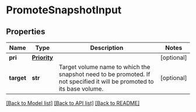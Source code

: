 # PromoteSnapshotInput

## Properties
Name | Type | Description | Notes
------------ | ------------- | ------------- | -------------
**pri** | [**Priority**](Priority.md) |  | [optional] 
**target** | **str** | Target volume name to which the snapshot need to be promoted. If not specified it will be promoted to its base volume. | [optional] 

[[Back to Model list]](../README.md#documentation-for-models) [[Back to API list]](../README.md#documentation-for-api-endpoints) [[Back to README]](../README.md)



